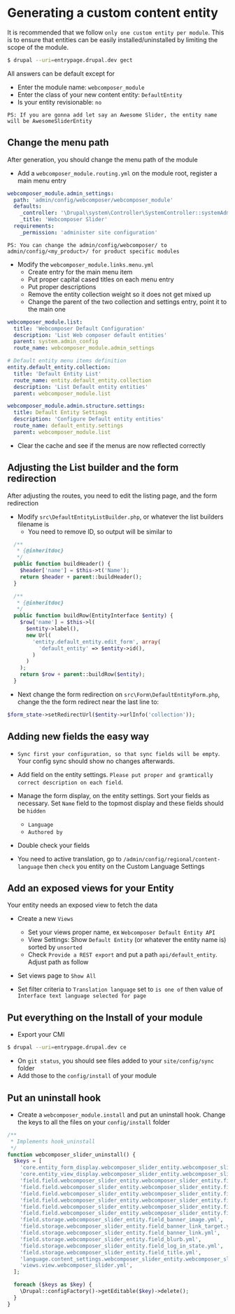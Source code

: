 # Generating a custom content entity

It is recommended that we follow `only one custom entity per module`.
This is to ensure that entities can be easily installed/uninstalled by limiting
the scope of the module.

```bash
$ drupal --uri=entrypage.drupal.dev gect
```

All answers can be default except for 
* Enter the module name: `webcomposer_module`
* Enter the class of your new content entity: `DefaultEntity`
* Is your entity revisionable: `no`

`PS: If you are gonna add let say an Awesome Slider, the entity name will be AwesomeSliderEntity`

## Change the menu path

After generation, you should change the menu path of the module

* Add a `webcomposer_module.routing.yml` on the module root, register a main menu entry

```yml
webcomposer_module.admin_settings:
  path: 'admin/config/webcomposer/webcomposer_module'
  defaults:
    _controller: '\Drupal\system\Controller\SystemController::systemAdminMenuBlockPage'
    _title: 'Webcomposer Slider'
  requirements:
    _permission: 'administer site configuration'
```

`PS: You can change the admin/config/webcomposer/ to admin/config/<my_product>/ for product specific modules`

* Modify the `webcomposer_module.links.menu.yml`
    * Create entry for the main menu item
    * Put proper capital cased titles on each menu entry
    * Put proper descriptions
    * Remove the entity collection weight so it does not get mixed up
    * Change the parent of the two collection and settings entry, point it to the main one

```yml
webcomposer_module.list:
  title: 'Webcomposer Default Configuration'
  description: 'List Web composer default entities'
  parent: system.admin_config
  route_name: webcomposer_module.admin_settings

# Default entity menu items definition
entity.default_entity.collection:
  title: 'Default Entity List'
  route_name: entity.default_entity.collection
  description: 'List Default entity entities'
  parent: webcomposer_module.list

webcomposer_module.admin.structure.settings:
  title: Default Entity Settings
  description: 'Configure Default entity entities'
  route_name: default_entity.settings
  parent: webcomposer_module.list
```

* Clear the cache and see if the menus are now reflected correctly

## Adjusting the List builder and the form redirection

After adjusting the routes, you need to edit the listing page, and the form redirection

* Modify `src\DefaultEntityListBuilder.php`, or whatever the list builders filename is
    * You need to remove ID, so output will be similar to

```php
  /**
   * {@inheritdoc}
   */
  public function buildHeader() {
    $header['name'] = $this->t('Name');
    return $header + parent::buildHeader();
  }

  /**
   * {@inheritdoc}
   */
  public function buildRow(EntityInterface $entity) {
    $row['name'] = $this->l(
      $entity->label(),
      new Url(
        'entity.default_entity.edit_form', array(
          'default_entity' => $entity->id(),
        )
      )
    );
    return $row + parent::buildRow($entity);
  }
```

* Next change the form redirection on `src\Form\DefaultEntityForm.php`, change
the the form redirect near the last line to:

```php
$form_state->setRedirectUrl($entity->urlInfo('collection'));
```

## Adding new fields the easy way

* `Sync first your configuration, so that sync fields will be empty`. Your config sync should show no changes afterwards.

* Add field on the entity settings. `Please put proper and gramtically correct description on each field`.

* Manage the form display, on the entity settings. Sort your fields as necessary. Set `Name` field to the topmost display and these fields should be `hidden`
    * `Language`
    * `Authored by`

* Double check your fields

* You need to active translation, go to `/admin/config/regional/content-language` then `check` you entity
on the Custom Language Settings

## Add an exposed views for your Entity

Your entity needs an exposed view to fetch the data

* Create a new `Views`
    * Set your views proper name, ex `Webcomposer Default Entity API`
    * View Settings: Show `Default Entity` (or whatever the entity name is) sorted by `unsorted`
    * Check `Provide a REST export` and put a path `api/default_entity`. Adjust path as follow

* Set views page to `Show All`
* Set filter criteria to `Translation language` set to `is one of` then value of `Interface text language selected for page`

## Put everything on the Install of your module

* Export your CMI

```bash
$ drupal --uri=entrypage.drupal.dev ce
```

* On `git status`, you should see files added to your `site/config/sync` folder
* Add those to the `config/install` of your module

## Put an uninstall hook

* Create a `webcomposer_module.install` and put an uninstall hook. Change the keys to all the files on your
`config/install` folder

```php
/**
 * Implements hook_uninstall
 */
function webcomposer_slider_uninstall() {
  $keys = [
    'core.entity_form_display.webcomposer_slider_entity.webcomposer_slider_entity.default.yml',
    'core.entity_view_display.webcomposer_slider_entity.webcomposer_slider_entity.default.yml',
    'field.field.webcomposer_slider_entity.webcomposer_slider_entity.field_banner_image.yml',
    'field.field.webcomposer_slider_entity.webcomposer_slider_entity.field_banner_link_target.yml',
    'field.field.webcomposer_slider_entity.webcomposer_slider_entity.field_banner_link.yml',
    'field.field.webcomposer_slider_entity.webcomposer_slider_entity.field_blurb.yml',
    'field.field.webcomposer_slider_entity.webcomposer_slider_entity.field_log_in_state.yml',
    'field.field.webcomposer_slider_entity.webcomposer_slider_entity.field_title.yml',
    'field.storage.webcomposer_slider_entity.field_banner_image.yml',
    'field.storage.webcomposer_slider_entity.field_banner_link_target.yml',
    'field.storage.webcomposer_slider_entity.field_banner_link.yml',
    'field.storage.webcomposer_slider_entity.field_blurb.yml',
    'field.storage.webcomposer_slider_entity.field_log_in_state.yml',
    'field.storage.webcomposer_slider_entity.field_title.yml',
    'language.content_settings.webcomposer_slider_entity.webcomposer_slider_entity.yml',
    'views.view.webcomposer_slider.yml',
  ];

  foreach ($keys as $key) {
    \Drupal::configFactory()->getEditable($key)->delete();
  }
}
```
